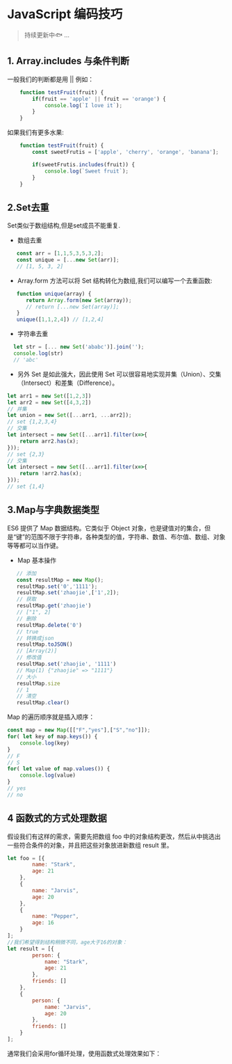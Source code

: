 # JavaScript 编码技巧 
 
> 持续更新中:fish: ... 

## 1. Array.includes 与条件判断

一般我们的判断都是用 || 例如：

```JavaScript
    function testFruit(fruit) {
        if(fruit == 'apple' || fruit == 'orange') {
            console.log(`I love it`);
        }
    }
```

如果我们有更多水果:

``` JavaScript
    function testFruit(fruit) {
        const sweetFrutis = ['apple', 'cherry', 'orange', 'banana'];

        if(sweetFrutis.includes(fruit)) {
            console.log(`Sweet fruit`);
        }
    }
```
## 2.Set去重

Set类似于数组结构,但是set成员不能重复.
* 数组去重

```JavaScript
   const arr = [1,1,5,3,5,3,2];
   const unique = [...new Set(arr)];
   // [1, 5, 3, 2]
```
* Array.form 方法可以将 Set 结构转化为数组,我们可以编写一个去重函数:
```js
   function unique(array) {
      return Array.form(new Set(array));
      // return [...new Set(array)];
   }
   unique([1,1,2,4]) // [1,2,4]
```
* 字符串去重
```js
  let str = [... new Set('ababc')].join('');
  console.log(str)
  // 'abc'
```
* 另外 Set 是如此强大，因此使用 Set 可以很容易地实现并集（Union）、交集（Intersect）和差集（Difference）。
```js
let arr1 = new Set([1,2,3])
let arr2 = new Set([4,3,2])
// 并集
let union = new Set([...arr1, ...arr2]);
// set {1,2,3,4} 
// 交集
let intersect = new Set([...arr1].filter(x=>{
	return arr2.has(x);
}));
// set {2,3}
// 交集
let intersect = new Set([...arr1].filter(x=>{
	return !arr2.has(x);
}));
// set {1,4}
```
## 3.Map与字典数据类型
ES6 提供了 Map 数据结构。它类似于 Object 对象，也是键值对的集合，但是“键”的范围不限于字符串，各种类型的值，字符串、数值、布尔值、数组、对象等等都可以当作键。
* Map 基本操作
```js
   // 添加
   const resultMap = new Map();
   resultMap.set('0','1111');
   resultMap.set('zhaojie',['1',2]);
   // 获取
   resultMap.get('zhaojie')
   // ["1", 2]
   // 删除
   resultMap.delete('0')
   // true
   // 转换成json
   resultMap.toJSON()
   // [Array(2)]
   // 修改值
   resultMap.set('zhaojie', '1111')
   // Map(1) {"zhaojie" => "1111"}
   // 大小
   resultMap.size
   // 1
   // 清空
   resultMap.clear()
```
Map 的遍历顺序就是插入顺序：
```js
const map = new Map([["F","yes"],["S","no"]]);
for( let key of map.keys()) {
    console.log(key)
} 
// F
// S
for( let value of map.values()) {
    console.log(value)
} 
// yes
// no
```
## 4 函数式的方式处理数据
假设我们有这样的需求，需要先把数组 foo 中的对象结构更改，然后从中挑选出一些符合条件的对象，并且把这些对象放进新数组 result 里。
```js
let foo = [{
        name: "Stark",
        age: 21
    },
    {
        name: "Jarvis",
        age: 20
    },
    {
        name: "Pepper",
        age: 16
    }
];
//我们希望得到结构稍微不同，age大于16的对象：
let result = [{
        person: {
            name: "Stark",
            age: 21
        },
        friends: []
    },
    {
        person: {
            name: "Jarvis",
            age: 20
        },
        friends: []
    }
];
```
通常我们会采用for循环处理，使用函数式处理效果如下：
```js
```




